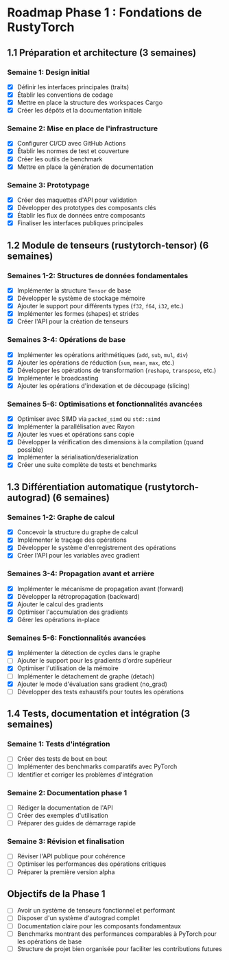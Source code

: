 # Roadmap Phase 1 : Fondations de RustyTorch

## 1.1 Préparation et architecture (3 semaines)

### Semaine 1: Design initial
- [x] Définir les interfaces principales (traits)
- [x] Établir les conventions de codage
- [x] Mettre en place la structure des workspaces Cargo
- [x] Créer les dépôts et la documentation initiale

### Semaine 2: Mise en place de l'infrastructure
- [x] Configurer CI/CD avec GitHub Actions
- [x] Établir les normes de test et couverture
- [x] Créer les outils de benchmark
- [x] Mettre en place la génération de documentation

### Semaine 3: Prototypage
- [x] Créer des maquettes d'API pour validation
- [x] Développer des prototypes des composants clés
- [x] Établir les flux de données entre composants
- [x] Finaliser les interfaces publiques principales

## 1.2 Module de tenseurs (rustytorch-tensor) (6 semaines)

### Semaines 1-2: Structures de données fondamentales
- [x] Implémenter la structure `Tensor` de base
- [x] Développer le système de stockage mémoire
- [x] Ajouter le support pour différents types (`f32`, `f64`, `i32`, etc.)
- [x] Implémenter les formes (shapes) et strides
- [x] Créer l'API pour la création de tenseurs

### Semaines 3-4: Opérations de base
- [x] Implémenter les opérations arithmétiques (`add`, `sub`, `mul`, `div`)
- [x] Ajouter les opérations de réduction (`sum`, `mean`, `max`, etc.)
- [x] Développer les opérations de transformation (`reshape`, `transpose`, etc.)
- [x] Implémenter le broadcasting
- [x] Ajouter les opérations d'indexation et de découpage (slicing)

### Semaines 5-6: Optimisations et fonctionnalités avancées
- [x] Optimiser avec SIMD via `packed_simd` ou `std::simd`
- [x] Implémenter la parallélisation avec Rayon
- [x] Ajouter les vues et opérations sans copie
- [x] Développer la vérification des dimensions à la compilation (quand possible)
- [x] Implémenter la sérialisation/deserialization
- [x] Créer une suite complète de tests et benchmarks

## 1.3 Différentiation automatique (rustytorch-autograd) (6 semaines)

### Semaines 1-2: Graphe de calcul
- [x] Concevoir la structure du graphe de calcul
- [x] Implémenter le traçage des opérations
- [x] Développer le système d'enregistrement des opérations
- [x] Créer l'API pour les variables avec gradient

### Semaines 3-4: Propagation avant et arrière
- [x] Implémenter le mécanisme de propagation avant (forward)
- [x] Développer la rétropropagation (backward)
- [x] Ajouter le calcul des gradients
- [x] Optimiser l'accumulation des gradients
- [x] Gérer les opérations in-place

### Semaines 5-6: Fonctionnalités avancées
- [x] Implémenter la détection de cycles dans le graphe
- [ ] Ajouter le support pour les gradients d'ordre supérieur
- [x] Optimiser l'utilisation de la mémoire
- [ ] Implémenter le détachement de graphe (detach)
- [x] Ajouter le mode d'évaluation sans gradient (no_grad)
- [ ] Développer des tests exhaustifs pour toutes les opérations

## 1.4 Tests, documentation et intégration (3 semaines)

### Semaine 1: Tests d'intégration
- [ ] Créer des tests de bout en bout
- [ ] Implémenter des benchmarks comparatifs avec PyTorch
- [ ] Identifier et corriger les problèmes d'intégration

### Semaine 2: Documentation phase 1
- [ ] Rédiger la documentation de l'API
- [ ] Créer des exemples d'utilisation
- [ ] Préparer des guides de démarrage rapide

### Semaine 3: Révision et finalisation
- [ ] Réviser l'API publique pour cohérence
- [ ] Optimiser les performances des opérations critiques
- [ ] Préparer la première version alpha

## Objectifs de la Phase 1
- [ ] Avoir un système de tenseurs fonctionnel et performant
- [ ] Disposer d'un système d'autograd complet
- [ ] Documentation claire pour les composants fondamentaux
- [ ] Benchmarks montrant des performances comparables à PyTorch pour les opérations de base
- [ ] Structure de projet bien organisée pour faciliter les contributions futures
